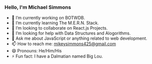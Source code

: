 ### Hello, I'm Michael Simmons



- 🔭 I’m currently working on BOTWDB.  
- 🌱 I’m currently learning The M.E.R.N. Stack.
- 👯 I’m looking to collaborate on React.js Projects.
- 🤔 I’m looking for help with Data Structures and Alogorithms. 
- 💬 Ask me about JavaScript or anything related to web development.
- 📫 How to reach me: mikeysimmons425@gmail.com 
- 😄 Pronouns: He/Him/His
- ⚡ Fun fact: I have a Dalmatian named Big Lou.

       

